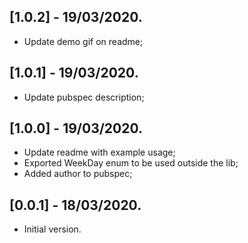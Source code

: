 ## [1.0.2] - 19/03/2020.

* Update demo gif on readme;

## [1.0.1] - 19/03/2020.

* Update pubspec description;

## [1.0.0] - 19/03/2020.

* Update readme with example usage;
* Exported WeekDay enum to be used outside the lib;
* Added author to pubspec;

## [0.0.1] - 18/03/2020.

* Initial version.
